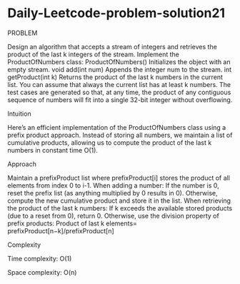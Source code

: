 # Daily-Leetcode-problem-solution21

PROBLEM

Design an algorithm that accepts a stream of integers and retrieves the product of the last k integers of the stream.
Implement the ProductOfNumbers class:
ProductOfNumbers() Initializes the object with an empty stream.
void add(int num) Appends the integer num to the stream.
int getProduct(int k) Returns the product of the last k numbers in the current list. You can assume that always the current list has at least k numbers.
The test cases are generated so that, at any time, the product of any contiguous sequence of numbers will fit into a single 32-bit integer without overflowing.

Intuition

Here’s an efficient implementation of the ProductOfNumbers class using a prefix product approach. Instead of storing all numbers, we maintain a list of cumulative products, allowing us to compute the product of the last k numbers in constant time O(1).

Approach

Maintain a prefixProduct list where prefixProduct[i] stores the product of all elements from index 0 to i-1.
When adding a number:
If the number is 0, reset the prefix list (as anything multiplied by 0 results in 0).
Otherwise, compute the new cumulative product and store it in the list.
When retrieving the product of the last k numbers:
If k exceeds the available stored products (due to a reset from 0), return 0.
Otherwise, use the division property of prefix products:
Product of last k elements= prefixProduct[n−k]/prefixProduct[n]
​

Complexity

Time complexity:
O(1)

Space complexity:
O(n)

 
